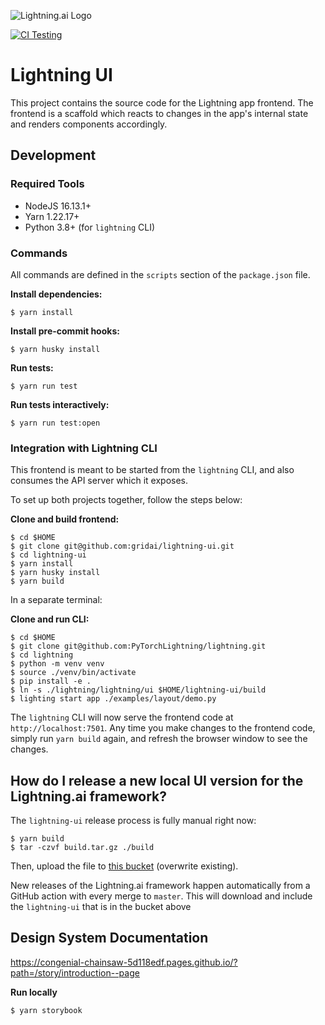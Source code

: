 ![Lightning.ai Logo](https://github.com/gridai/lightning-ui/blob/master/src/resources/images/lightning-logo-with-text.svg "Lightning.ai")

[![CI Testing](https://github.com/gridai/lightning-ui/actions/workflows/ci-testing.yaml/badge.svg?branch=master)](https://github.com/gridai/lightning-ui/actions/workflows/ci-testing.yaml)

# Lightning UI

This project contains the source code for the Lightning app frontend. The frontend is a scaffold which reacts to
changes in the app's internal state and renders components accordingly.

## Development

### Required Tools

- NodeJS 16.13.1+
- Yarn 1.22.17+
- Python 3.8+ (for `lightning` CLI)

### Commands

All commands are defined in the `scripts` section of the `package.json` file.

**Install dependencies:**

```
$ yarn install
```

**Install pre-commit hooks:**

```
$ yarn husky install
```

**Run tests:**

```
$ yarn run test
```

**Run tests interactively:**

```
$ yarn run test:open
```

### Integration with Lightning CLI

This frontend is meant to be started from the `lightning` CLI, and also consumes the API server which it exposes.

To set up both projects together, follow the steps below:

**Clone and build frontend:**

```
$ cd $HOME
$ git clone git@github.com:gridai/lightning-ui.git
$ cd lightning-ui
$ yarn install
$ yarn husky install
$ yarn build
```

In a separate terminal:

**Clone and run CLI:**

```
$ cd $HOME
$ git clone git@github.com:PyTorchLightning/lightning.git
$ cd lightning
$ python -m venv venv
$ source ./venv/bin/activate
$ pip install -e .
$ ln -s ./lightning/lightning/ui $HOME/lightning-ui/build
$ lighting start app ./examples/layout/demo.py
```

The `lightning` CLI will now serve the frontend code at `http://localhost:7501`. Any time you make changes to the
frontend code, simply run `yarn build` again, and refresh the browser window to see the changes.

## How do I release a new local UI version for the Lightning.ai framework?

The `lightning-ui` release process is fully manual right now:

```shell
$ yarn build
$ tar -czvf build.tar.gz ./build
```

Then, upload the file to
[this bucket](https://console.cloud.google.com/storage/browser/grid-packages/lightning-ui/v0.0.0;tab=objects?pli=1&prefix=&forceOnObjectsSortingFiltering=false)
(overwrite existing).

New releases of the Lightning.ai framework happen automatically from a GitHub action with every merge to `master`. This
will download and include the `lightning-ui` that is in the bucket above

## Design System Documentation

https://congenial-chainsaw-5d118edf.pages.github.io/?path=/story/introduction--page

**Run locally**

```
$ yarn storybook
```
